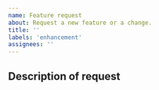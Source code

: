 ```yaml
---
name: Feature request
about: Request a new feature or a change.
title: ''
labels: 'enhancement'
assignees: ''
---
```


## Description of request
